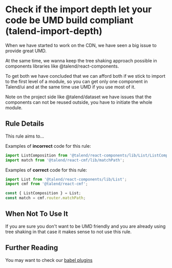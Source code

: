 # Check if the import depth let your code be UMD build compliant (talend-import-depth)

When we have started to work on the CDN, we have seen a big issue to provide great UMD.

At the same time, we wanna keep the tree shaking approach possible in components libraries like @talend/react-components.

To get both we have concluded that we can afford both if we stick to import to the first level of a module,
so you can get only one component in Talend/ui and at the same time use UMD if you use most of it.

Note on the project side like @talend/dataset we have issues that the components can not be reused outside, you have to initiate the whole module.

## Rule Details

This rule aims to...

Examples of **incorrect** code for this rule:

```js
import ListComposition from '@talend/react-components/lib/List/ListComposition';
import match from '@talend/react-cmf/lib/matchPath';
```

Examples of **correct** code for this rule:

```js
import List from '@talend/react-components/lib/List';
import cmf from '@talend/react-cmf';

const { ListComposition } = List;
const match = cmf.router.matchPath;
```

## When Not To Use It

If you are sure you don't want to be UMD friendly and you are already using tree shaking in that case it makes sense to not use this rule.

## Further Reading

You may want to check our [babel plugins](https://github.com/talend/ui-scripts/tree/master/babel)
